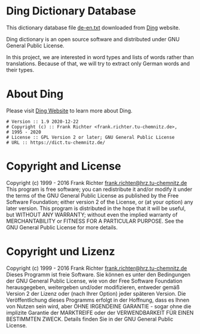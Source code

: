 # Ding Dictionary Database

This dictionary database file [de-en.txt](de-en.txt) downloaded from
[Ding](https://www-user.tu-chemnitz.de/~fri/ding/) website.

Ding dictionary is an open source software and distributed under
GNU General Public License.

In this project, we are interested in word types and lists of words 
rather than translations. Because of that, we will try to extract only 
German words and their types.

# About Ding
Please visit [Ding Website](https://www-user.tu-chemnitz.de/~fri/ding/) to learn
more about Ding.

```
# Version :: 1.9 2020-12-22
# Copyright (c) :: Frank Richter <frank.richter.tu-chemnitz.de>,
# 1995 - 2020
# License :: GPL Version 2 or later; GNU General Public License
# URL :: https://dict.tu-chemnitz.de/
```

# Copyright and License

Copyright (c) 1999 - 2016 Frank Richter <frank.richter@hrz.tu-chemnitz.de>
This program is free software; you can redistribute it and/or modify it under the terms of the GNU General Public License as published by the Free Software Foundation; either version 2 of the License, or (at your option) any later version. This program is distributed in the hope that it will be useful, but WITHOUT ANY WARRANTY; without even the implied warranty of MERCHANTABILITY or FITNESS FOR A PARTICULAR PURPOSE. See the GNU General Public License for more details.


# Copyright und Lizenz


Copyright (c) 1999 - 2016 Frank Richter <frank.richter@hrz.tu-chemnitz.de>
Dieses Programm ist freie Software. Sie können es unter den Bedingungen der GNU General Public License, wie von der Free Software Foundation herausgegeben, weitergeben und/oder modifizieren, entweder gemäß Version 2 der Lizenz oder (nach Ihrer Option) jeder späteren Version. Die Veröffentlichung dieses Programms erfolgt in der Hoffnung, dass es Ihnen von Nutzen sein wird, aber OHNE IRGENDEINE GARANTIE - sogar ohne die implizite Garantie der MARKTREIFE oder der VERWENDBARKEIT FÜR EINEN BESTIMMTEN ZWECK. Details finden Sie in der GNU General Public License.
